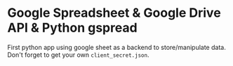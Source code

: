 # Google Spreadsheet & Google Drive API & Python gspread

First python app using google sheet as a backend to store/manipulate data.
Don't forget to get your own `client_secret.json`.
